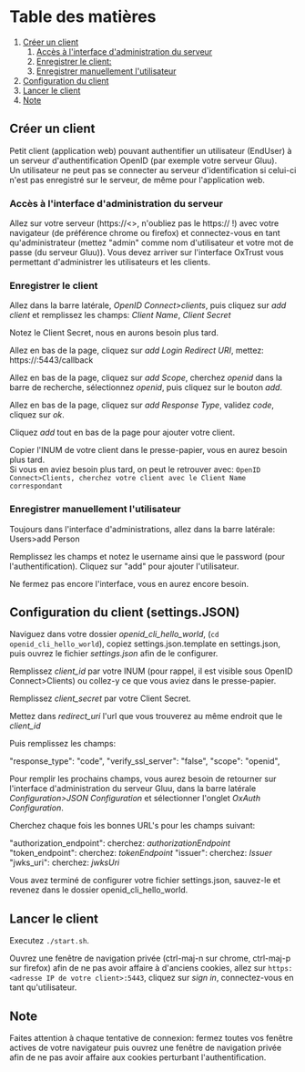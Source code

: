 # Table des matières
1. [Créer un client](#creer_client)
    1. [Accès à l'interface d'administration du serveur](#GUI)
    2. [Enregistrer le client:](#enr_client)
    3. [Enregistrer manuellement l'utilisateur](#enr_user)
2. [Configuration du client](#conf_client)
3. [Lancer le client](#client_launch)
4. [Note](#notes)


## Créer un client<a name="creer_client"></a>
Petit client (application web) pouvant authentifier un utilisateur (EndUser) à un serveur d'authentification OpenID (par exemple votre serveur Gluu).<br>
Un utilisateur ne peut pas se connecter au serveur d'identification si celui-ci n'est pas enregistré sur le serveur, de même pour l'application web.

### Accès à l'interface d'administration du serveur<a name="GUI"></a>
Allez sur votre serveur (https://<<your server IP adress>>, n'oubliez pas le https:// !) avec votre navigateur (de préférence chrome ou firefox) et connectez-vous en tant qu'administrateur (mettez "admin" comme nom d'utilisateur et votre mot de passe (du serveur Gluu)). Vous devez arriver sur l'interface OxTrust vous permettant d'administrer les utilisateurs et les clients.

### Enregistrer le client<a name="enr_client"></a>
Allez dans la barre latérale, *OpenID Connect>clients*, puis cliquez sur *add client* et remplissez les champs: *Client Name*, *Client Secret*

Notez le Client Secret, nous en aurons besoin plus tard.

Allez en bas de la page, cliquez sur *add Login Redirect URI*, mettez: https://<IP de votre application web>:5443/callback

Allez en bas de la page, cliquez sur *add Scope*, cherchez *openid* dans la barre de recherche, sélectionnez *openid*, puis cliquez sur  le bouton *add*.

Allez en bas de la page, cliquez sur *add Response Type*, validez *code*, cliquez sur *ok*.

Cliquez *add* tout en bas de la page pour ajouter votre client. 

Copier l'INUM de votre client dans le presse-papier, vous en aurez besoin plus tard.<br>
Si vous en aviez besoin plus tard, on peut le retrouver avec:
```OpenID Connect>Clients, cherchez votre client avec le Client Name correspondant```

### Enregistrer manuellement l'utilisateur<a name="enr_user"></a>
Toujours dans l'interface d'administrations, allez dans la barre latérale: Users>add Person

Remplissez les champs et notez le username ainsi que le password (pour l'authentification). Cliquez sur "add" pour ajouter l'utilisateur.

Ne fermez pas encore l'interface, vous en aurez encore besoin.

## Configuration du client (settings.JSON)<a name="conf_client"></a>
Naviguez dans votre dossier *openid_cli_hello_world*, (`cd openid_cli_hello_world`), copiez settings.json.template en settings.json, puis ouvrez le fichier *settings.json* afin de le configurer.

Remplissez *client_id* par votre INUM (pour rappel, il est visible sous OpenID Connect>Clients) ou collez-y ce que vous aviez dans le presse-papier.

Remplissez *client_secret* par votre Client Secret.

Mettez dans *redirect_uri* l'url que vous trouverez au même endroit que le *client_id*

Puis remplissez les champs:

 "response_type": "code",
  "verify_ssl_server": "false",
  "scope": "openid",
  
Pour remplir les prochains champs, vous aurez besoin de retourner sur l'interface d'administration du serveur Gluu, dans la barre latérale *Configuration>JSON Configuration* et sélectionner l'onglet *OxAuth Configuration*.

Cherchez chaque fois les bonnes URL's pour les champs suivant:

"authorization_endpoint": cherchez: *authorizationEndpoint*
"token_endpoint": cherchez: *tokenEndpoint*
"issuer": cherchez: *Issuer*
"jwks_uri": cherchez: *jwksUri*

Vous avez terminé de configurer votre fichier settings.json, sauvez-le et revenez dans le dossier openid_cli_hello_world.

## Lancer le client<a name="client_lnch"></a>
Executez `./start.sh`.

Ouvrez une fenêtre de navigation privée (ctrl-maj-n sur chrome, ctrl-maj-p sur firefox) afin de ne pas avoir affaire à d'anciens cookies, allez sur `https:<adresse IP de votre client>:5443`, cliquez sur *sign in*, connectez-vous en tant qu'utilisateur.

## Note<a name="notes"></a>
Faites attention à chaque tentative de connexion: fermez toutes vos fenêtre actives de votre navigateur puis ouvrez une fenêtre de navigation privée afin de ne pas avoir affaire aux cookies perturbant l'authentification.
